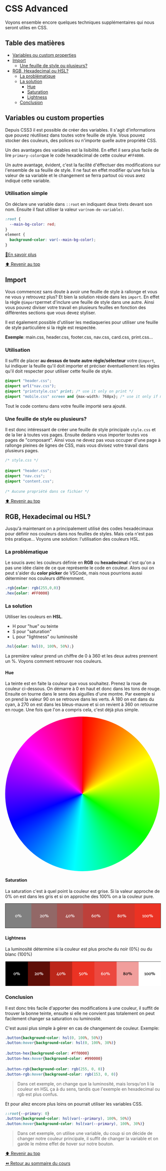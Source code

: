 <!-- omit in toc -->
# CSS Advanced

Voyons ensemble encore quelques techniques supplémentaires qui nous seront utiles en CSS.

<!-- omit in toc -->
## Table des matières

- [Variables ou custom properties](#variables-ou-custom-properties)
- [Import](#import)
  - [Une feuille de style ou plusieurs?](#une-feuille-de-style-ou-plusieurs)
- [RGB, Hexadecimal ou HSL?](#rgb-hexadecimal-ou-hsl)
  - [La problématique](#la-problématique)
  - [La solution](#la-solution)
    - [Hue](#hue)
    - [Saturation](#saturation)
    - [Lightness](#lightness)
  - [Conclusion](#conclusion)

## Variables ou custom properties

Depuis CSS3 il est possible de créer des variables. Il s'agit d'informations que pouvez réutilisez dans toutes votre feuille de style. Vous pouvez stocker des couleurs, des polices ou n'importe quelle autre propriété CSS.

Un des avantages des variables est la lisibilité. En effet il sera plus facile de lire `primary-color`que le code hexadécimal de cette couleur `#FF4000`.

Un autre avantage, évident, c'est la facilité d'éffectuer des modifications sur l'ensemble de sa feuille de style. Il ne faut en effet modifier qu'une fois la valeur de sa variable et le changement se ferra partout où vous avez indiqué cette variable.

<!-- omit in toc -->
### Utilisation simple

On déclare une variable dans `::root` en indiquant deux tirets devant son nom. Ensuite il faut utiliser la valeur `var(nom-de-variable)`.

```css
:root {
  --main-bg-color: red;
}
element {
  background-color: var(--main-bg-color);
}
```

[:book:En savoir plus](https://developer.mozilla.org/fr/docs/Web/CSS/Using_CSS_custom_properties)

[:arrow_up: Revenir au top](#table-des-matières)

## Import

Vous commencez sans doute à avoir une feuille de style à rallonge et vous ne vous y retrouvez plus? Et bien la solution réside dans les `import`. En effet la règle `@import`permet d'inclure une feuille de style dans une autre. Ainsi vous pouvez diviser votre travail en plusieurs feuilles en fonction des différentes sections que vous devez styliser.

Il est également possible d'utiliser les mediaqueries pour utiliser une feuille de style particulière si la règle est respectée.

**Exemple**: main.css, header.css, footer.css, nav.css, card.css, print.css...

<!-- omit in toc -->
### Utilisation

Il suffit de placer **au dessus de toute autre règle/sélecteur** votre `@import`, lui indiquer la feuille qu'il doit importer et préciser éventuellement les règles qu'il doit respecter pour utiliser cette feuille de style.

```css
@import "header.css";
@import url("nav.css");
@import "printstyle.css" print; /* use it only on print */
@import "mobile.css" screen and {max-width: 768px}; /* use it only if media is screen and viewport is max 768px */
```

Tout le code contenu dans votre feuille importé sera ajouté. 

### Une feuille de style ou plusieurs?

Il est donc intéressant de créer une feuille de style principale `style.css` et de la lier à toutes vos pages. Ensuite dedans vous importer toutes vos pages de "composant". Ainsi vous ne devez pas vous occuper d'une page à rallonge pleines de lignes de CSS, mais vous divisez votre travail dans plusieurs pages.

```css
/* style.css */

@import "header.css";
@import "nav.css";
@import "content.css";

/* Aucune propriété dans ce fichier */

```

[:arrow_up: Revenir au top](#table-des-matières)

## RGB, Hexadecimal ou HSL?

Jusqu'à maintenant on a principalement utilisé des codes hexadécimaux pour définir nos couleurs dans nos feuilles de styles. Mais cela n'est pas très pratique... Voyons une solution: l'utilisation des couleurs HSL.

### La problématique

Le soucis avec les couleurs définie en **RGB** ou **hexadecimal** c'est qu'on a pas une idée claire de ce que représente le code en couleur. Alors oui on peut s'aider du **color picker** de VSCode, mais nous pourrions aussi déterminer nos couleurs différemment.

```css
.rgb{color: rgb(255,0,0)}
.hex{color: #FF0000}
```

### La solution

Utiliser les couleurs en **HSL**.

- H pour "hue" ou teinte
- S pour "saturation"
- L pour "lightness" ou luminosité

```css
.hsl{color: hsl(0, 100%, 50%);}
```

La première valeur prend un chiffre de 0 à 360 et les deux autres prennent un %. Voyons comment retrouver nos couleurs.

#### Hue

La teinte est en faite la couleur que vous souhaitez. Prenez la roue de couleur ci-dessous. On démarre à 0 en haut et donc dans les tons de rouge. Ensuite on tourne dans le sens des aiguilles d'une montre. Par exemple si on prend la valeur 90 on se retrouve dans les verts. À 180 on est dans du cyan, à 270 on est dans les bleus-mauve et si on revient à 360 on retourne en rouge. Une fois que l'on a compris cela, c'est déjà plus simple.

<div style="border-radius: 100%; width: 500px; height: 500px; background: conic-gradient(rgb(255, 0, 0), rgb(255, 51, 0), rgb(255, 102, 0), rgb(255, 153, 0), rgb(255, 204, 0), rgb(255, 255, 0), rgb(204, 255, 0), rgb(153, 255, 0), rgb(102, 255, 0), rgb(51, 255, 0), rgb(0, 255, 0), rgb(0, 255, 51), rgb(0, 255, 102), rgb(0, 255, 153), rgb(0, 255, 204), rgb(0, 255, 255), rgb(0, 204, 255), rgb(0, 153, 255), rgb(0, 102, 255), rgb(0, 51, 255), rgb(0, 0, 255), rgb(51, 0, 255), rgb(102, 0, 255), rgb(153, 0, 255), rgb(204, 0, 255), rgb(255, 0, 255), rgb(255, 0, 204), rgb(255, 0, 153), rgb(255, 0, 102), rgb(255, 0, 51)); --darkreader-inline-bgimage:conic-gradient(rgb(255, 0, 0), rgb(255, 51, 0), rgb(255, 102, 0), rgb(255, 153, 0), rgb(255, 204, 0), rgb(255, 255, 0), rgb(204, 255, 0), rgb(153, 255, 0), rgb(102, 255, 0), rgb(51, 255, 0), rgb(0, 255, 0), rgb(0, 255, 51), rgb(0, 255, 102), rgb(0, 255, 153), rgb(0, 255, 204), rgb(0, 255, 255), rgb(0, 204, 255), rgb(0, 153, 255), rgb(0, 102, 255), rgb(0, 51, 255), rgb(0, 0, 255), rgb(51, 0, 255), rgb(102, 0, 255), rgb(153, 0, 255), rgb(204, 0, 255), rgb(255, 0, 255), rgb(255, 0, 204), rgb(255, 0, 153), rgb(255, 0, 102), rgb(255, 0, 51)); --darkreader-inline-bgcolor: initial;" data-darkreader-inline-bgimage="" data-darkreader-inline-bgcolor=""></div>

#### Saturation

La saturation c'est à quel point la couleur est grise. Si la valeur approche de 0% on est dans les gris et si on approche des 100% on a la couleur pure.

![saturation](img/03/saturation.png)

#### Lightness

La luminosité détermine si la couleur est plus proche du noir (0%) ou du blanc (100%)

![lightness](img/03/lightness.png)

### Conclusion

Il est donc très facile d'apporter des modifications à une couleur, il suffit de trouver la bonne teinte, ensuite si elle ne convient pas totalement on peut facilement changer sa saturation ou luminosité. 

C'est aussi plus simple à gérer en cas de changement de couleur. Exemple:

```css
.button{background-color: hsl(0, 100%, 50%)}
.button:hover{background-color: hsl(0, 100%, 30%)}

.button-hex{background-color: #ff0000}
.button-hex:hover{background-color: #990000}

.button-rgb{background-color: rgb(255, 0, 0)}
.button-rgb:hover{background-color: rgb(153, 0, 0)}
```

> Dans cet exemple, on change que la luminosité, mais lorsqu'on li la couleur en HSL ça à du sens, tandis que l'exemple en hexadecimal ou rgb est plus confus.

Et pour allez encore plus loins on pourrait utiliser les variables CSS.

```css
::root{--primary: 0}
.button{background-color: hsl(var(--primary), 100%, 50%)}
.button:hover{background-color: hsl(var(--primary), 100%, 30%)}
```

> Dans cet exemple, on utilise une variable, du coup si on décide de changer notre couleur principale, il suffit de changer la variable et on garde le même effet de hover sur notre bouton.

[:arrow_up: Revenir au top](#table-des-matières)

[:rewind: Retour au sommaire du cours](./README.md#table-des-matières)

